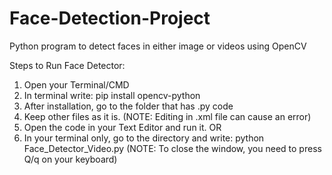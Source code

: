 # Face-Detection-Project
Python program to detect faces in either image or videos using OpenCV

Steps to Run Face Detector:

1. Open your Terminal/CMD
2. In terminal write: pip install opencv-python
3. After installation, go to the folder that has .py code
4. Keep other files as it is.
(NOTE: Editing in .xml file can cause an error)
5. Open the code in your Text Editor and run it.
OR
5. In your terminal only, go to the directory and write: python Face_Detector_Video.py
(NOTE: To close the window, you need to press Q/q on your keyboard)
